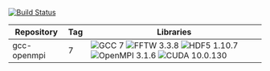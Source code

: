 [![Build Status](https://cloud.drone.io/api/badges/xelliott/dockerfiles/status.svg)](https://cloud.drone.io/xelliott/dockerfiles)

| Repository | Tag | Libraries |
| --- | ---| --- |
| gcc-openmpi | 7 | ![GCC 7](https://img.shields.io/badge/gcc-7-informational) ![FFTW 3.3.8](https://img.shields.io/badge/FFTW-3.3.8-informational) ![HDF5 1.10.7](https://img.shields.io/badge/HDF5-1.10.5-informational) ![OpenMPI 3.1.6](https://img.shields.io/badge/OpenMPI-3.1.4-informational) ![CUDA 10.0.130](https://img.shields.io/badge/CUDA-10.0.130-informational) |
